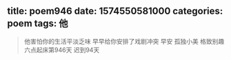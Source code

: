 title: poem946
date: 1574550581000
categories: poem
tags: 他
---
> 他害怕你的生活平淡乏味
早早给你安排了戏剧冲突
早安
孤独小美
格致别趣
六点起床第946天 迟到94天